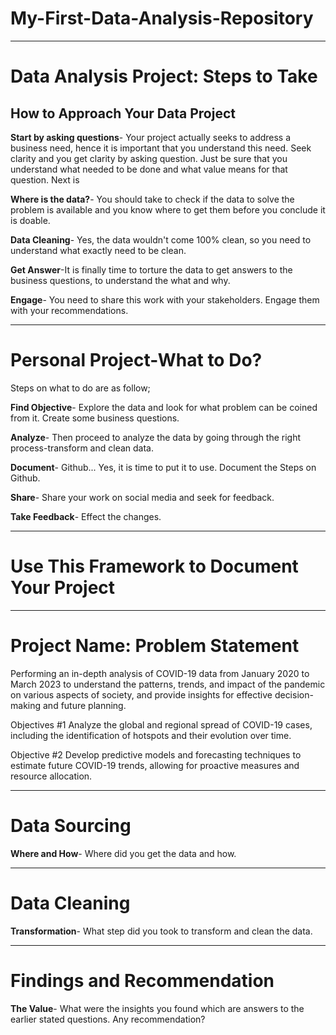 # My-First-Data-Analysis-Repository

-----
# Data Analysis Project: Steps to Take 

## How to Approach Your Data Project

**Start by asking questions**- Your project actually seeks to address a business need, hence it is important that you understand this need. Seek clarity and you get clarity by asking question. Just be sure that you understand what needed to be done and what value means for that question. Next is

**Where is the data?**- You should take to check if the data to solve the problem is available and you know where to get them before you conclude it is doable.

**Data Cleaning**- Yes, the data wouldn't come 100% clean, so you need to understand what exactly need to be clean.

**Get Answer**-It is finally time to torture the data to get answers to the business questions, to understand the what and why.

**Engage**- You need to share this work with your stakeholders. Engage them with your recommendations.

-----
# Personal Project-What to Do?

Steps on what to do are as follow;

**Find Objective**- Explore the data and look for what problem can be coined from it. Create some business questions.

**Analyze**- Then proceed to analyze the data by going through the right process-transform and clean data.

**Document**- Github... Yes, it is time to put it to use. Document the Steps on Github.

**Share**- Share your work on social media and seek for feedback.

**Take Feedback**- Effect the changes.

-----
# Use This Framework to Document Your Project

-----
# Project Name: Problem Statement

Performing an in-depth analysis of COVID-19 data from January 2020 to March 2023 to understand the patterns, trends, and impact of the pandemic on various aspects of society, and provide insights for effective decision-making and future planning.

Objectives #1
Analyze the global and regional spread of COVID-19 cases, including the identification of hotspots and their evolution over time.

Objective #2
Develop predictive models and forecasting techniques to estimate future COVID-19 trends, allowing for proactive measures and resource allocation.

-----
# Data Sourcing

**Where and How**- Where did you get the data and how.

-----
# Data Cleaning

**Transformation**- What step did you took to transform and clean the data.

-----
# Findings and Recommendation

**The Value**- What were the insights you found which are answers to the earlier stated questions. Any recommendation?
